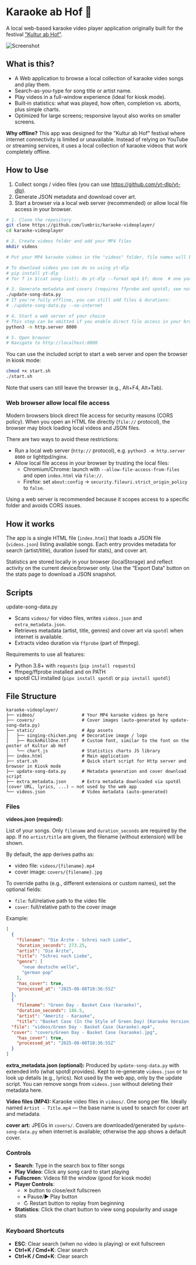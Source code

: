 # Karaoke ab Hof 🎤

A local web-based karaoke video player application originally built for the festival ["Kultur ab Hof"](https://kulturabhof.at/).

![Screenshot](screenshot.png)

## What is this?

- A Web application to browse a local collection of karaoke video songs and play them.
- Search-as-you-type for song title or artist name.
- Play videos in a full-window experience (ideal for kiosk mode).
- Built‑in statistics: what was played, how often, completion vs. aborts, plus simple charts.
- Optimized for large screens; responsive layout also works on smaller screens.

**Why offline?** This app was designed for the "Kultur ab Hof" festival where internet connectivity is limited or unavailable. Instead of relying on YouTube or streaming services, it uses a local collection of karaoke videos that work completely offline.

## How to Use

1. Collect songs / video files (you can use https://github.com/yt-dlp/yt-dlp).
2. Generate JSON metadata and download cover art.
3. Start a browser via a local web server (recommended) or allow local file access in your browser.

```bash
# 1. Clone the repository
git clone https://github.com/lumbric/karaoke-videoplayer/
cd karaoke-videoplayer

# 2. Create videos folder and add your MP4 files
mkdir videos

# Put your MP4 karaoke videos in the "videos" folder, file names will be used for metadata search queries

# To download videos you can do so using yt-dlp
# pip install yt-dlp
# for f in $(cat song-list); do yt-dlp --format mp4 $f; done  # one youtube link per line in the file "song-list"

# 3. Generate metadata and covers (requires ffprobe and spotdl; see notes below)
./update-song-data.py  
# If you're fully offline, you can still add files & durations:
# ./update-song-data.py --no-internet

# 4. Start a web server of your choice
# This step can be omitted if you enable direct file access in your browser (see below).
python3 -m http.server 8000

# 5. Open browser
# Navigate to http://localhost:8000
```

You can use the included script to start a web server and open the browser in kiosk mode:

```bash
chmod +x start.sh
./start.sh
```

Note that users can still leave the browser (e.g., Alt+F4, Alt+Tab).


### Web browser allow local file access

Modern browsers block direct file access for security reasons (CORS policy). When you open an HTML file directly (`file://` protocol), the browser may block loading local videos and JSON files.

There are two ways to avoid these restrictions:

- Run a local web server (`http://` protocol), e.g. `python3 -m http.server 8000` or lighttpd/nginx.
- Allow local file access in your browser by trusting the local files:
    - Chromium/Chrome: launch with `--allow-file-access-from-files` and open `index.html` via `file://`.
    - Firefox: set `about:config` → `security.fileuri.strict_origin_policy` to `false`.

Using a web server is recommended because it scopes access to a specific folder and avoids CORS issues.


## How it works

The app is a single HTML file (`index.html`) that loads a JSON file (`videos.json`) listing available songs. Each entry provides metadata for search (artist/title), duration (used for stats), and cover art.

Statistics are stored locally in your browser (localStorage) and reflect activity on the current device/browser only. Use the “Export Data” button on the stats page to download a JSON snapshot.

## Scripts

update-song-data.py

- Scans `videos/` for video files, writes `videos.json` and `extra_metadata.json`.
- Retrieves metadata (artist, title, genres) and cover art via `spotdl` when internet is available.
- Extracts video duration via `ffprobe` (part of ffmpeg).

Requirements to use all features:
- Python 3.8+ with `requests` (`pip install requests`)
- ffmpeg/ffprobe installed and on PATH
- spotdl CLI installed (`pipx install spotdl` or `pip install spotdl`)

## File Structure

```
karaoke-videoplayer/
├── videos/                  # Your MP4 karaoke videos go here
├── covers/                  # Cover images (auto-generated by update-song-data.py)
├── static/                  # App assets
│   ├── singing-chicken.png  # Decorative image / logo
│   ├── RocknRollOne.ttf     # Custom font, similar to the font on the poster of Kultur ab Hof
│   └── chart.js             # Statistics charts JS library
├── index.html               # Main application
├── start.sh                 # Quick start script for Http server and browser in Kiosk mode
├── update-song-data.py      # Metadata generation and cover download script
├── extra_metadata.json      # Extra metadata downloaded via spotdl (cover URL, lyrics, ...) — not used by the web app
└── videos.json              # Video metadata (auto-generated)
```

### Files

**videos.json (required):**

List of your songs. Only `filename` and `duration_seconds` are required by the app. If no `artist/title` are given, the filename (without extension) will be shown.

By default, the app derives paths as:
  - video file: `videos/{filename}.mp4`
  - cover image: `covers/{filename}.jpg`

To override paths (e.g., different extensions or custom names), set the optional fields:
  - `file`: full/relative path to the video file
  - `cover`: full/relative path to the cover image

Example:

```json
[
  {
    "filename": "Die Ärzte - Schrei nach Liebe",
    "duration_seconds": 273.25,
    "artist": "Die Ärzte",
    "title": "Schrei nach Liebe",
    "genre": [
      "neue deutsche welle",
      "german pop"
    ],
    "has_cover": true,
    "processed_at": "2025-08-08T10:36:55Z"
  },
  {
    "filename": "Green Day - Basket Case (karaoke)",
    "duration_seconds": 186.5,
    "artist": "Ameritz - Karaoke",
    "title": "Basket Case (In the Style of Green Day) [Karaoke Version]",
  "file": "videos/Green Day - Basket Case (karaoke).mp4",
  "cover": "covers/Green Day - Basket Case (karaoke).jpg",
    "has_cover": true,
    "processed_at": "2025-08-08T10:36:55Z"
  }
]
  ```

**extra_metadata.json (optional):**
Produced by `update-song-data.py` with extended info (what spotdl provides). Kept to re-generate `videos.json` or to look up details (e.g., lyrics). Not used by the web app, only by the update script. You can remove songs from `videos.json` without deleting their metadata here.

**Video files (MP4):**
Karaoke video files in `videos/`. One song per file. Ideally named `Artist - Title.mp4` — the base name is used to search for cover art and metadata.

**cover art:**
JPEGs in `covers/`. Covers are downloaded/generated by `update-song-data.py` when internet is available; otherwise the app shows a default cover.


### Controls
- **Search**: Type in the search box to filter songs
- **Play Video**: Click any song card to start playing
- **Fullscreen**: Videos fill the window (good for kiosk mode)
- **Player Controls**: 
  - ✕ button to close/exit fullscreen
  - ⏸ Pause/▶ Play button
  - ↻ Restart button to replay from beginning
- **Statistics**: Click the chart button to view song popularity and usage stats

### Keyboard Shortcuts
- **ESC**: Clear search (when no video is playing) or exit fullscreen
- **Ctrl+K / Cmd+K**: Clear search
- **Ctrl+K / Cmd+K**: Clear search